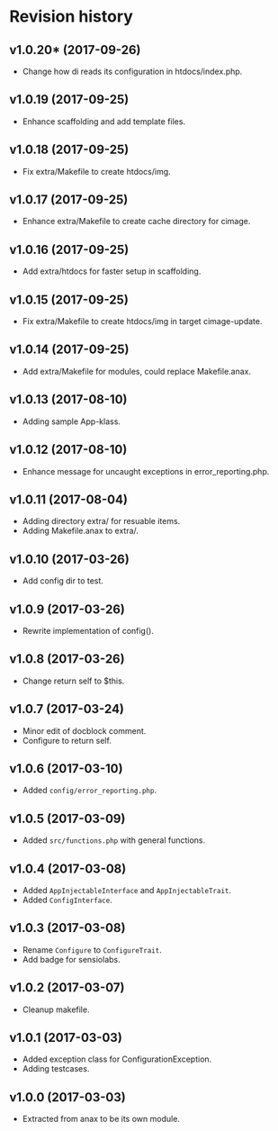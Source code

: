 Revision history
=================================

v1.0.20* (2017-09-26)
---------------------------------

* Change how di reads its configuration in htdocs/index.php.


v1.0.19 (2017-09-25)
---------------------------------

* Enhance scaffolding and add template files.


v1.0.18 (2017-09-25)
---------------------------------

* Fix extra/Makefile to create htdocs/img.


v1.0.17 (2017-09-25)
---------------------------------

* Enhance extra/Makefile to create cache directory for cimage.


v1.0.16 (2017-09-25)
---------------------------------

* Add extra/htdocs for faster setup in scaffolding.


v1.0.15 (2017-09-25)
---------------------------------

* Fix extra/Makefile to create htdocs/img in target cimage-update.


v1.0.14 (2017-09-25)
---------------------------------

* Add extra/Makefile for modules, could replace Makefile.anax.


v1.0.13 (2017-08-10)
---------------------------------

* Adding sample App-klass.


v1.0.12 (2017-08-10)
---------------------------------

* Enhance message for uncaught exceptions in error_reporting.php.


v1.0.11 (2017-08-04)
---------------------------------

* Adding directory extra/ for resuable items.
* Adding Makefile.anax to extra/.


v1.0.10 (2017-03-26)
---------------------------------

* Add config dir to test.


v1.0.9 (2017-03-26)
---------------------------------

* Rewrite implementation of config().


v1.0.8 (2017-03-26)
---------------------------------

* Change return self to $this.


v1.0.7 (2017-03-24)
---------------------------------

* Minor edit of docblock comment.
* Configure to return self.


v1.0.6 (2017-03-10)
---------------------------------

* Added `config/error_reporting.php`.


v1.0.5 (2017-03-09)
---------------------------------

* Added `src/functions.php` with general functions.


v1.0.4 (2017-03-08)
---------------------------------

* Added `AppInjectableInterface` and `AppInjectableTrait`.
* Added `ConfigInterface`.


v1.0.3 (2017-03-08)
---------------------------------

* Rename `Configure` to `ConfigureTrait`.
* Add badge for sensiolabs.


v1.0.2 (2017-03-07)
---------------------------------

* Cleanup makefile.


v1.0.1 (2017-03-03)
---------------------------------

* Added exception class for ConfigurationException.
* Adding testcases.


v1.0.0 (2017-03-03)
---------------------------------

* Extracted from anax to be its own module.
